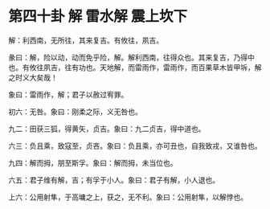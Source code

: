 # 第四十卦 解 雷水解 震上坎下


解：利西南，无所往，其来复吉。有攸往，夙吉。

彖曰：解，险以动，动而免乎险，解。解利西南，往得众也。其来复吉，乃得中也。有攸往夙吉，往有功也。天地解，而雷雨作，雷雨作，而百果草木皆甲坼，解之时义大矣哉！

象曰：雷雨作，解；君子以赦过宥罪。

初六：无咎。象曰：刚柔之际，义无咎也。

九二：田获三狐，得黄矢，贞吉。象曰：九二贞吉，得中道也。

六三：负且乘，致寇至，贞吝。象曰：负且乘，亦可丑也，自我致戎，又谁咎也。

九四：解而拇，朋至斯孚。象曰：解而拇，未当位也。

六五：君子维有解，吉；有孚于小人。象曰：君子有解，小人退也。

上六：公用射隼，于高墉之上，获之，无不利。象曰：公用射隼，以解悖也。
